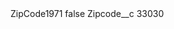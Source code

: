 <?xml version="1.0" encoding="UTF-8"?>
<CustomMetadata xmlns="http://soap.sforce.com/2006/04/metadata" xmlns:xsi="http://www.w3.org/2001/XMLSchema-instance" xmlns:xsd="http://www.w3.org/2001/XMLSchema">
    <label>ZipCode1971</label>
    <protected>false</protected>
    <values>
        <field>Zipcode__c</field>
        <value xsi:type="xsd:string">33030</value>
    </values>
</CustomMetadata>
